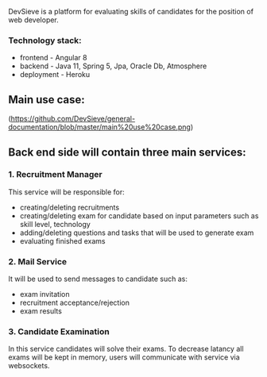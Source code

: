 DevSieve is a platform for evaluating skills of candidates for the position of web developer. 

### Technology stack:
 - frontend - Angular 8
 - backend -  Java 11, Spring 5, Jpa, Oracle Db, Atmosphere
 - deployment - Heroku
 
## Main use case:

(https://github.com/DevSieve/general-documentation/blob/master/main%20use%20case.png)

## Back end side will contain three main services:

### 1. Recruitment Manager
This service will be responsible for:
- creating/deleting recruitments
- creating/deleting exam for candidate based on input parameters such as skill level, technology
- adding/deleting questions and tasks that will be used to generate exam
- evaluating finished exams

### 2. Mail Service
It will be used to send messages to candidate such as: 
- exam invitation
- recruitment acceptance/rejection
- exam results

### 3. Candidate Examination
In this service candidates will solve their exams. To decrease latancy all exams will be kept in memory, users will communicate with service via websockets.

